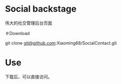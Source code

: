 # Social backstage

伟大的社交管理后台页面

＃Download

git clone git@github.com:Xiaoming68/SocialContact.git

# Use

下载后，可以直接访问。
